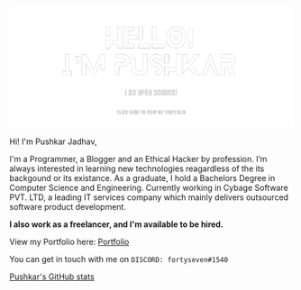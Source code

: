 <p align="center"><a href="https://thefortyseven.dev/portfolio"><img src="banner-img.png" /></a></p>


Hi! I'm Pushkar Jadhav,   

I'm a Programmer, a Blogger and an Ethical Hacker by profession. I’m always interested in learning new technologies reagardless of the its backgound or its existance. As a graduate, I hold a Bachelors Degree in Computer Science and Engineering. Currently working in Cybage Software PVT. LTD, a leading IT services company which mainly delivers outsourced software product development.

**I also work as a freelancer, and I'm available to be hired.**

View my Portfolio here: [Portfolio](https://thefortyseven.dev/portfolio)

You can get in touch with me on `DISCORD: fortyseven#1540`

[Pushkar's GitHub stats](https://github-readme-stats.vercel.app/api?username=fortysev-en&show_icons=true)
